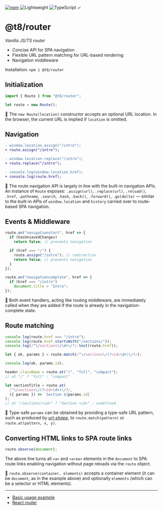 [![npm](https://flat.badgen.net/npm/v/@t8/router?labelColor=345&color=46e)](https://www.npmjs.com/package/@t8/router) ![Lightweight](https://flat.badgen.net/bundlephobia/minzip/@t8/router/?label=minzip&labelColor=345&color=46e&r=0) ![TypeScript ✓](https://flat.badgen.net/badge/TypeScript/✓?labelColor=345&color=345)

# @t8/router

*Vanilla JS/TS router*

<!-- docsgen-hide-start -->
- Concise API for SPA navigation
- Flexible URL pattern matching for URL-based rendering
- Navigation middleware
<!-- docsgen-hide-end -->

<!-- docsgen-show-start --
🔹 Concise API for SPA navigation

```js
let route = new Route();

route.observe(document); // enable SPA links
```

```diff
- window.location.assign("/intro");
+ route.assign("/intro");
```

🔹 Flexible URL pattern matching for URL-based rendering

```js
header.className = route.href === "/" ? "full" : "compact";
```

```js
header.className = route.at("/", "full", "compact");
// at "/" ? "full" : "compact"
```

```js
let sectionTitle = route.at(
  /^\/sections\/(?<id>\d+)\/?/,
  ({ params }) => `Section ${params.id}`
);
// at "/sections/<id>" ? "Section <id>" : undefined
```

🔹 Navigation middleware

```js
route.on("navigationstart", callback);
// e.g. to redirect or prevent navigation
```

```js
route.on("navigationcomplete", callback);
// e.g. to set the document's title
```
-- docsgen-show-end -->

Installation: `npm i @t8/router`

## Initialization

```js
import { Route } from "@t8/router";

let route = new Route();
```

🔹 The `new Route(location)` constructor accepts an optional URL location. In the browser, the current URL is implied if `location` is omitted.

## Navigation

```diff
- window.location.assign("/intro");
+ route.assign("/intro");

- window.location.replace("/intro");
+ route.replace("/intro");

- console.log(window.location.href);
+ console.log(route.href);
```

🔹 The route navigation API is largely in line with the built-in navigation APIs. An instance of `Route` exposes: `.assign(url)`, `.replace(url)`, `.reload()`, `.href`, `.pathname`, `.search`, `.hash`, `.back()`, `.forward()`, `.go(delta)` — similar to the built-in APIs of `window.location` and `history` carried over to route-based SPA navigation.

## Events & Middleware

```js
route.on("navigationstart", href => {
  if (hasUnsavedChanges)
    return false; // prevents navigation

  if (href === "/") {
    route.assign("/intro"); // redirection
    return false; // prevents navigation
  }
});
```

```js
route.on("navigationcomplete", href => {
  if (href === "/intro")
    document.title = "Intro";
});
```

🔹 Both event handlers, acting like routing middleware, are immediately called when they are added if the route is already in the navigation-complete state.

## Route matching

```js
console.log(route.href === "/intro");
console.log(route.href.startsWith("/sections/"));
console.log(/^\/sections\/\d+\/?/.test(route.href));
```

```js
let { ok, params } = route.match(/^\/sections\/(?<id>\d+)\/?/);

console.log(ok, params.id);
```

```js
header.className = route.at("/", "full", "compact");
// at "/" ? "full" : "compact"

let sectionTitle = route.at(
  /^\/sections\/(?<id>\d+)\/?/,
  ({ params }) => `Section ${params.id}`
);
// at "/sections/<id>" ? "Section <id>" : undefined
```

🔹 Type-safe `params` can be obtained by providing a type-safe URL pattern, such as produced by [*url-shape*](https://github.com/t8js/url-shape#readme), to `route.match(pattern)` or `route.at(pattern, x, y)`.

## Converting HTML links to SPA route links

```js
route.observe(document);
```

The above line turns all `<a>` and `<area>` elements in the `document` to SPA route links enabling navigation without page reloads via the `route` object.

🔹 `route.observe(container, elements)` accepts a container element (it can be `document`, as in the example above) and optionally `elements` (which can be a selector or HTML elements).

---

- [Basic usage example](https://codesandbox.io/p/sandbox/n7y5rx?file=%2Fsrc%2Findex.ts)
- [React router](https://github.com/t8js/react-router)
